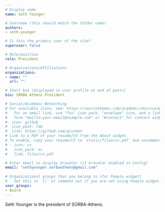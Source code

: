 ```yaml
---
# Display name
name: Seth Younger

# Username (this should match the folder name)
authors:
- seth-younger

# Is this the primary user of the site?
superuser: false

# Role/position
role: President

# Organizations/Affiliations
organizations:
- name: ""
  url: ""

# Short bio (displayed in user profile at end of posts)
bio: SORBA Athens President

# Social/Academic Networking
# For available icons, see: https://sourcethemes.com/academic/docs/widgets/#icons
#   For an email link, use "fas" icon pack, "envelope" icon, and a link in the
#   form "mailto:your-email@example.com" or "#contact" for contact widget.
#- icon: github
#  icon_pack: fab
#  link: https://github.com/gcushen
# Link to a PDF of your resume/CV from the About widget.
# To enable, copy your resume/CV to `static/files/cv.pdf` and uncomment the lines below.  
# - icon: cv
#   icon_pack: ai
#   link: files/cv.pdf

# Enter email to display Gravatar (if Gravatar enabled in Config)
email: "sethyounger.sorbaathens@gmail.com"
  
# Organizational groups that you belong to (for People widget)
#   Set this to `[]` or comment out if you are not using People widget.  
user_groups:
- Board
---
```


Seth Younger is the president of SORBA-Athens.
